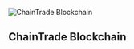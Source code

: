 <img
src="https://www.chaintrade.network/repo_header.png"
alt="ChainTrade Blockchain"
/>

## ChainTrade Blockchain 
